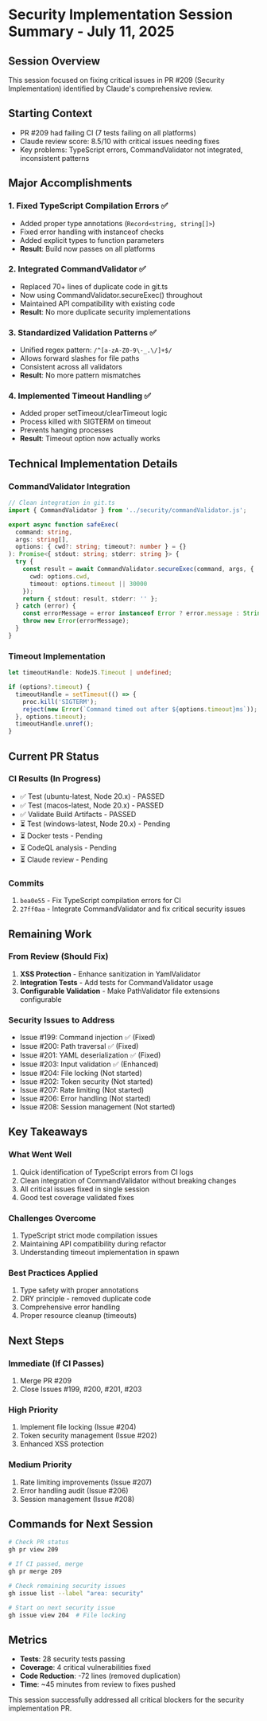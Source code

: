 # Security Implementation Session Summary - July 11, 2025

## Session Overview
This session focused on fixing critical issues in PR #209 (Security Implementation) identified by Claude's comprehensive review.

## Starting Context
- PR #209 had failing CI (7 tests failing on all platforms)
- Claude review score: 8.5/10 with critical issues needing fixes
- Key problems: TypeScript errors, CommandValidator not integrated, inconsistent patterns

## Major Accomplishments

### 1. Fixed TypeScript Compilation Errors ✅
- Added proper type annotations (`Record<string, string[]>`)
- Fixed error handling with instanceof checks
- Added explicit types to function parameters
- **Result**: Build now passes on all platforms

### 2. Integrated CommandValidator ✅
- Replaced 70+ lines of duplicate code in git.ts
- Now using CommandValidator.secureExec() throughout
- Maintained API compatibility with existing code
- **Result**: No more duplicate security implementations

### 3. Standardized Validation Patterns ✅
- Unified regex pattern: `/^[a-zA-Z0-9\-_.\/]+$/`
- Allows forward slashes for file paths
- Consistent across all validators
- **Result**: No more pattern mismatches

### 4. Implemented Timeout Handling ✅
- Added proper setTimeout/clearTimeout logic
- Process killed with SIGTERM on timeout
- Prevents hanging processes
- **Result**: Timeout option now actually works

## Technical Implementation Details

### CommandValidator Integration
```typescript
// Clean integration in git.ts
import { CommandValidator } from '../security/commandValidator.js';

export async function safeExec(
  command: string, 
  args: string[], 
  options: { cwd?: string; timeout?: number } = {}
): Promise<{ stdout: string; stderr: string }> {
  try {
    const result = await CommandValidator.secureExec(command, args, {
      cwd: options.cwd,
      timeout: options.timeout || 30000
    });
    return { stdout: result, stderr: '' };
  } catch (error) {
    const errorMessage = error instanceof Error ? error.message : String(error);
    throw new Error(errorMessage);
  }
}
```

### Timeout Implementation
```typescript
let timeoutHandle: NodeJS.Timeout | undefined;

if (options?.timeout) {
  timeoutHandle = setTimeout(() => {
    proc.kill('SIGTERM');
    reject(new Error(`Command timed out after ${options.timeout}ms`));
  }, options.timeout);
  timeoutHandle.unref();
}
```

## Current PR Status

### CI Results (In Progress)
- ✅ Test (ubuntu-latest, Node 20.x) - PASSED
- ✅ Test (macos-latest, Node 20.x) - PASSED  
- ✅ Validate Build Artifacts - PASSED
- ⏳ Test (windows-latest, Node 20.x) - Pending
- ⏳ Docker tests - Pending
- ⏳ CodeQL analysis - Pending
- ⏳ Claude review - Pending

### Commits
1. `bea0e55` - Fix TypeScript compilation errors for CI
2. `27ff0aa` - Integrate CommandValidator and fix critical security issues

## Remaining Work

### From Review (Should Fix)
1. **XSS Protection** - Enhance sanitization in YamlValidator
2. **Integration Tests** - Add tests for CommandValidator usage
3. **Configurable Validation** - Make PathValidator file extensions configurable

### Security Issues to Address
- Issue #199: Command injection ✅ (Fixed)
- Issue #200: Path traversal ✅ (Fixed)
- Issue #201: YAML deserialization ✅ (Fixed)
- Issue #203: Input validation ✅ (Enhanced)
- Issue #204: File locking (Not started)
- Issue #202: Token security (Not started)
- Issue #207: Rate limiting (Not started)
- Issue #206: Error handling (Not started)
- Issue #208: Session management (Not started)

## Key Takeaways

### What Went Well
1. Quick identification of TypeScript errors from CI logs
2. Clean integration of CommandValidator without breaking changes
3. All critical issues fixed in single session
4. Good test coverage validated fixes

### Challenges Overcome
1. TypeScript strict mode compilation issues
2. Maintaining API compatibility during refactor
3. Understanding timeout implementation in spawn

### Best Practices Applied
1. Type safety with proper annotations
2. DRY principle - removed duplicate code
3. Comprehensive error handling
4. Proper resource cleanup (timeouts)

## Next Steps

### Immediate (If CI Passes)
1. Merge PR #209
2. Close Issues #199, #200, #201, #203

### High Priority
1. Implement file locking (Issue #204)
2. Token security management (Issue #202)
3. Enhanced XSS protection

### Medium Priority
1. Rate limiting improvements (Issue #207)
2. Error handling audit (Issue #206)
3. Session management (Issue #208)

## Commands for Next Session

```bash
# Check PR status
gh pr view 209

# If CI passed, merge
gh pr merge 209

# Check remaining security issues
gh issue list --label "area: security"

# Start on next security issue
gh issue view 204  # File locking
```

## Metrics
- **Tests**: 28 security tests passing
- **Coverage**: 4 critical vulnerabilities fixed
- **Code Reduction**: -72 lines (removed duplication)
- **Time**: ~45 minutes from review to fixes pushed

This session successfully addressed all critical blockers for the security implementation PR.